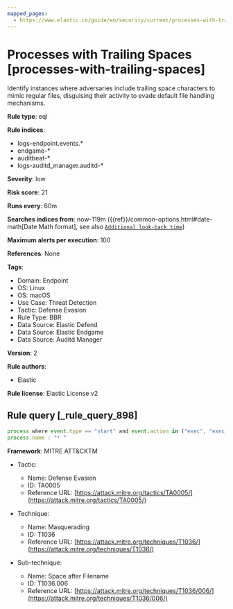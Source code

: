 ```yaml
---
mapped_pages:
  - https://www.elastic.co/guide/en/security/current/processes-with-trailing-spaces.html
---
```


# Processes with Trailing Spaces [processes-with-trailing-spaces]

Identify instances where adversaries include trailing space characters to mimic regular files, disguising their activity to evade default file handling mechanisms.

**Rule type**: eql

**Rule indices**:

* logs-endpoint.events.*
* endgame-*
* auditbeat-*
* logs-auditd_manager.auditd-*

**Severity**: low

**Risk score**: 21

**Runs every**: 60m

**Searches indices from**: now-119m ({{ref}}/common-options.html#date-math[Date Math format], see also [`Additional look-back time`](docs-content://solutions/security/detect-and-alert/create-detection-rule.md#rule-schedule))

**Maximum alerts per execution**: 100

**References**: None

**Tags**:

* Domain: Endpoint
* OS: Linux
* OS: macOS
* Use Case: Threat Detection
* Tactic: Defense Evasion
* Rule Type: BBR
* Data Source: Elastic Defend
* Data Source: Elastic Endgame
* Data Source: Auditd Manager

**Version**: 2

**Rule authors**:

* Elastic

**Rule license**: Elastic License v2

## Rule query [_rule_query_898]

```js
process where event.type == "start" and event.action in ("exec", "exec_event", "executed", "process_started") and
process.name : "* "
```

**Framework**: MITRE ATT&CKTM

* Tactic:

    * Name: Defense Evasion
    * ID: TA0005
    * Reference URL: [https://attack.mitre.org/tactics/TA0005/](https://attack.mitre.org/tactics/TA0005/)

* Technique:

    * Name: Masquerading
    * ID: T1036
    * Reference URL: [https://attack.mitre.org/techniques/T1036/](https://attack.mitre.org/techniques/T1036/)

* Sub-technique:

    * Name: Space after Filename
    * ID: T1036.006
    * Reference URL: [https://attack.mitre.org/techniques/T1036/006/](https://attack.mitre.org/techniques/T1036/006/)



